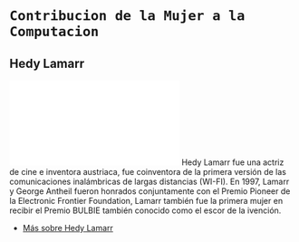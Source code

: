 # `Contribucion de la Mujer a la Computacion`
## Hedy Lamarr
![image](hedy.pdf)
Hedy Lamarr fue una actriz de cine e inventora austriaca, fue coinventora de la primera versión de las comunicaciones inalámbricas de largas distancias (WI-FI).
En 1997, Lamarr y George Antheil fueron honrados conjuntamente con el Premio Pioneer de la Electronic Frontier Foundation, Lamarr también fue la primera mujer en recibir el Premio BULBIE también conocido como el escor de la ivención.
- [Más sobre Hedy Lamarr](https://es.wikipedia.org/wiki/Hedy_Lamarr)
